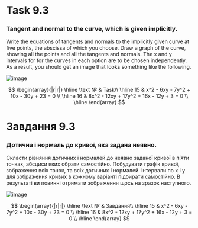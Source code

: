 # Task 9.3

### Tangent and normal to the curve, which is given implicitly.

Write the equations of tangents and normals to the implicitly given curve at five points, the abscissa of which you
choose. Draw a graph of the curve, showing all the points and all the tangents and normals. The x and y intervals for
for the curves in each option are to be chosen independently. As a result, you should get an image that looks something
like the following.

![image](https://github.com/MaksymAndreiev/PythonScientificResearchCourse/assets/29687267/2eee2131-db16-41b7-832d-6669ad430eaa)


$$
\begin{array}{|r|r|}
\hline
\text № & Task\\
\hline
 15 & 
x^2 - 6xy - 7y^2 + 10x - 30y + 23 = 0
\\
\hline
16 & 
8x^2 - 12xy + 17y^2 + 16x - 12y + 3 = 0
\\
\hline
\end{array}
$$

# Завдання 9.3

### Дотична і нормаль до кривої, яка задана неявно.

Скласти рівняння дотичних і нормалей до неявно заданої кривої в
п’яти точках, абсциси яких обрати самостійно. Побудувати графік кривої,
зображення всіх точок, та всіх дотичних і нормалей. Інтервали по x і y для
зображення кривих в кожному варіанті підбирати самостійно. В результаті ви
повинні отримати зображення щось на зразок наступного.

![image](https://github.com/MaksymAndreiev/PythonScientificResearchCourse/assets/29687267/2eee2131-db16-41b7-832d-6669ad430eaa)

$$
\begin{array}{|r|r|}
\hline
\text № & Завдання\\
\hline
 15 & 
x^2 - 6xy - 7y^2 + 10x - 30y + 23 = 0
\\
\hline
16 & 
8x^2 - 12xy + 17y^2 + 16x - 12y + 3 = 0
\\
\hline
\end{array}
$$
